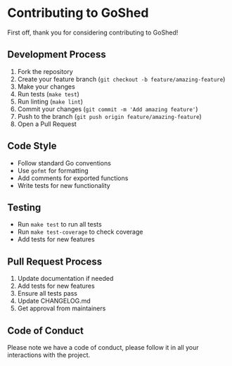 # Contributing to GoShed

First off, thank you for considering contributing to GoShed! 

## Development Process

1. Fork the repository
2. Create your feature branch (`git checkout -b feature/amazing-feature`)
3. Make your changes
4. Run tests (`make test`)
5. Run linting (`make lint`)
6. Commit your changes (`git commit -m 'Add amazing feature'`)
7. Push to the branch (`git push origin feature/amazing-feature`)
8. Open a Pull Request

## Code Style

- Follow standard Go conventions
- Use `gofmt` for formatting
- Add comments for exported functions
- Write tests for new functionality

## Testing

- Run `make test` to run all tests
- Run `make test-coverage` to check coverage
- Add tests for new features

## Pull Request Process

1. Update documentation if needed
2. Add tests for new features
3. Ensure all tests pass
4. Update CHANGELOG.md
5. Get approval from maintainers

## Code of Conduct

Please note we have a code of conduct, please follow it in all your interactions with the project. 